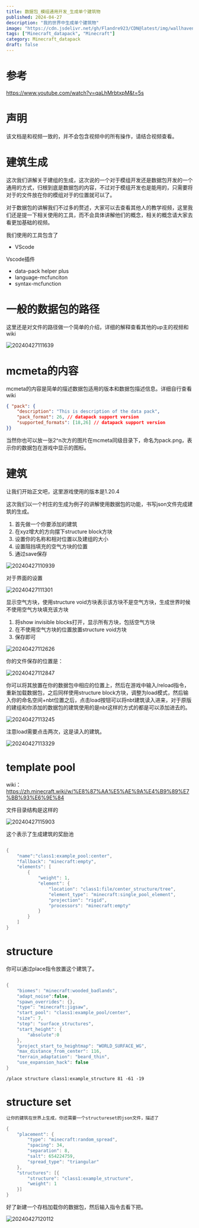 ```yaml
---
title: 数据包_模组通用开发_生成单个建筑物
published: 2024-04-27
description: "我的世界中生成单个建筑物"
image: "https://cdn.jsdelivr.net/gh/Flandre923/CDN@latest/img/wallhaven-x6ewo3.png"
tags: ["Minecraft_datapack", "Minecraft"]
category: Minecraft_datapack
draft: false
---
```


# 参考
https://www.youtube.com/watch?v=qaLhMrbtxpM&t=5s

# 声明

该文档是和视频一致的，并不会包含视频中的所有操作，请结合视频查看。

# 建筑生成

这次我们讲解关于建组的生成，这次说的一个对于模组开发还是数据包开发的一个通用的方式，归根到底是数据包的内容，不过对于模组开发也是能用的，只需要将对于的文件放在你的模组对于的位置就可以了。

对于数据包的讲解我们不过多的赘述，大家可以去查看其他人的教学视频，这里我们还是提一下相关使用的工具，而不会具体讲解他们的概念，相关的概念请大家去看更加基础的视频。

我们使用的工具包含了
- VScode

Vscode插件
- data-pack helper plus
- language-mcfunciton
- syntax-mcfunction

# 一般的数据包的路径

这里还是对文件的路径做一个简单的介绍，详细的解释查看其他的up主的视频和wiki

![20240427111639](https://cdn.jsdelivr.net/gh/Flandre923/CDN@latest/img/20240427111639.png)

# mcmeta的内容

mcmeta的内容是简单的描述数据包适用的版本和数据包描述信息。详细自行查看wiki

```json
{ "pack": {
	"description": "This is description of the data pack",
	"pack_format": 26, // datapack support version
	"supported_formats": [18,26] // datapack support version
}}
```

当然你也可以放一张2^n次方的图片在mcmeta同级目录下，命名为pack.png，表示你的数据包在游戏中显示的图标。

# 建筑
让我们开始正文吧，这里游戏使用的版本是1.20.4

这次我们以一个村庄的生成为例子的讲解使用数据包的功能，书写json文件完成建筑的生成。

1. 首先做一个你要添加的建筑
2. 在xyz增大的方向摆下structure block方块
3. 设置你的名称和相对位置以及建组的大小
4. 设置阻挡填充的空气方块的位置
5. 通过save保存

![20240427110939](https://cdn.jsdelivr.net/gh/Flandre923/CDN@latest/img/20240427110939.png)

对于界面的设置

![20240427111301](https://cdn.jsdelivr.net/gh/Flandre923/CDN@latest/img/20240427111301.png)

显示空气方块，使用structure void方块表示该方块不是空气方块，生成世界时候不使用空气方块填充该方块

1. 将show invisible blocks打开，显示所有方块，包括空气方块
2. 在不使用空气方块的位置放置structure void方块
3. 保存即可

![20240427112626](https://cdn.jsdelivr.net/gh/Flandre923/CDN@latest/img/20240427112626.png)

你的文件保存的位置是：

![20240427112847](https://cdn.jsdelivr.net/gh/Flandre923/CDN@latest/img/20240427112847.png)

你可以将其放置在你的数据包中相应的位置上，然后在游戏中输入/reload指令，重新加载数据包，之后同样使用structure block方块，调整为load模式，然后输入你的命名空间+nbt位置之后，点击load按钮可以将nbt建筑读入进来，对于原版的建组和你添加的数据包的建筑使用的是nbt这样的方式的都是可以添加进去的。

![20240427113245](https://cdn.jsdelivr.net/gh/Flandre923/CDN@latest/img/20240427113245.png)

注意load需要点击两次，这是读入的建筑。

![20240427113329](https://cdn.jsdelivr.net/gh/Flandre923/CDN@latest/img/20240427113329.png)


# template pool

wiki：https://zh.minecraft.wiki/w/%E8%87%AA%E5%AE%9A%E4%B9%89%E7%BB%93%E6%9E%84

文件目录结构是这样的

![20240427115903](https://cdn.jsdelivr.net/gh/Flandre923/CDN@latest/img/20240427115903.png)

这个表示了生成建筑的奖励池

```java

{
    "name":"class1:example_pool:center",
    "fallback": "minecraft:empty",
    "elements": [
        {
            "weight": 1,
            "element": {
                "location": "class1:file/center_structure/tree",
                "element_type": "minecraft:single_pool_element",
                "projection": "rigid",
                "processors": "minecraft:empty"
            }
        }
    ]
}
```

# structure


你可以通过place指令放置这个建筑了。

```java

{
    "biomes": "minecraft:wooded_badlands",
    "adapt_noise":false,
    "spawn_overrides": {},
    "type": "minecraft:jigsaw",
    "start_pool": "class1:example_pool/center",
    "size": 7,
    "step": "surface_structures",
    "start_height": {
        "absolute":0
    },
    "project_start_to_heightmap": "WORLD_SURFACE_WG",
    "max_distance_from_center": 116,
    "terrain_adaptation": "beard_thin",
    "use_expansion_hack": false
}
```

```mcfunction
/place structure class1:example_structure 81 -61 -19
```
# structure set

```java
让你的建筑在世界上生成，你还需要一个structureset的json文件，描述了

{
    "placement": {
        "type": "minecraft:random_spread",
        "spacing": 34,
        "separation": 8,
        "salt": 654224759,
        "spread_type": "triangular"
    },
    "structures": [{
        "structure": "class1:example_structure",
        "weight": 1
    }]
}
```

好了新建一个存档加载你的数据包，然后输入指令去看下把。

![20240427120112](https://cdn.jsdelivr.net/gh/Flandre923/CDN@latest/img/20240427120112.png)

